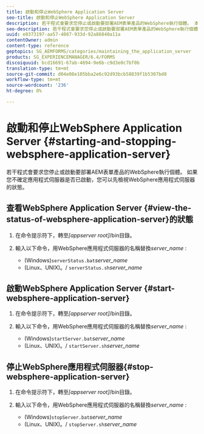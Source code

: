```yaml
---
title: 啟動和停止WebSphere Application Server
seo-title: 啟動和停止WebSphere Application Server
description: 若干程式會要求您停止或啟動要部署AEM表單產品的WebSphere執行個體。 本文檔介紹如何啟動和停止WebSphere Application Server。
seo-description: 若干程式會要求您停止或啟動要部署AEM表單產品的WebSphere執行個體。 本文檔介紹如何啟動和停止WebSphere Application Server。
uuid: e0373197-aa57-4087-933d-92a86840a11a
contentOwner: admin
content-type: reference
geptopics: SG_AEMFORMS/categories/maintaining_the_application_server
products: SG_EXPERIENCEMANAGER/6.4/FORMS
discoiquuid: bcd16691-67ab-4694-9e6b-c9d3e0c7bf0b
translation-type: tm+mt
source-git-commit: d04e08e105bba2e6c92d93bcb58839f1b5307bd8
workflow-type: tm+mt
source-wordcount: '236'
ht-degree: 0%

---
```



# 啟動和停止WebSphere Application Server {#starting-and-stopping-websphere-application-server}

若干程式會要求您停止或啟動要部署AEM表單產品的WebSphere執行個體。 如果您不確定應用程式伺服器是否已啟動，您可以先檢視WebSphere應用程式伺服器的狀態。

## 查看WebSphere Application Server {#view-the-status-of-websphere-application-server}的狀態

1. 在命令提示符下，轉至&#x200B;*[appserver root]*/bin目錄。
1. 輸入以下命令，用WebSphere應用程式伺服器的名稱替換&#x200B;*server_name* :

   * (Windows)`serverStatus.bat`*server_name*
   * (Linux、UNIX)。/ `serverStatus.sh`*server_name*

## 啟動WebSphere Application Server {#start-websphere-application-server}

1. 在命令提示符下，轉至&#x200B;*[appserver root]*/bin目錄。
1. 輸入以下命令，用WebSphere應用程式伺服器的名稱替換&#x200B;*server_name* :

   * (Windows)`startServer.bat`*server_name*
   * (Linux、UNIX)。/ `startServer.sh`*server_name*

## 停止WebSphere應用程式伺服器{#stop-websphere-application-server}

1. 在命令提示符下，轉至&#x200B;*[appserver root]*/bin目錄。
1. 輸入以下命令，用WebSphere應用程式伺服器的名稱替換&#x200B;*server_name* :

   * (Windows)`stopServer.bat`*server_name*
   * (Linux、UNIX)。/ `stopServer.sh`*server_name*

